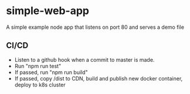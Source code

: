 # simple-web-app
A simple example node app that listens on port 80 and serves a demo file

## CI/CD

* Listen to a github hook when a commit to master is made.
* Run "npm run test"
* If passed, run "npm run build"
* If passed, copy /dist to CDN, build and publish new docker container, deploy to k8s cluster